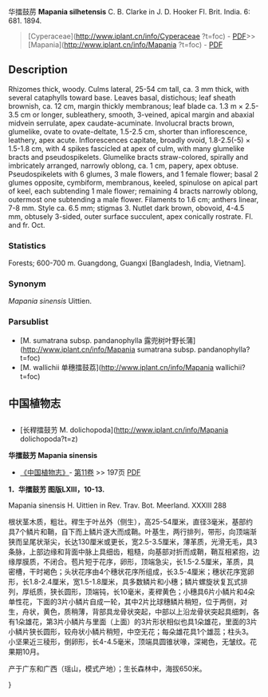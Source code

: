 华擂鼓苈 **Mapania silhetensis** C. B. Clarke in J. D. Hooker Fl. Brit. India. 6: 681. 1894.

> [Cyperaceae](http://www.iplant.cn/info/Cyperaceae ?t=foc) - [PDF](http://iplant.cn/foc/pdf/Cyperaceae.pdf)>>[Mapania](http://www.iplant.cn/info/Mapania ?t=foc) - [PDF](http://www.iplant.cn/foc/pdf/Mapania.pdf)

## Description

Rhizomes thick, woody. Culms lateral, 25-54 cm tall, ca. 3 mm thick, with several cataphylls toward base. Leaves basal, distichous; leaf sheath brownish, ca. 12 cm, margin thickly membranous; leaf blade ca. 1.3 m × 2.5-3.5 cm or longer, subleathery, smooth, 3-veined, apical margin and abaxial midvein serrulate, apex caudate-acuminate. Involucral bracts brown, glumelike, ovate to ovate-deltate, 1.5-2.5 cm, shorter than inflorescence, leathery, apex acute. Inflorescences capitate, broadly ovoid, 1.8-2.5(-5) × 1.5-1.8 cm, with 4 spikes fascicled at apex of culm, with many glumelike bracts and pseudospikelets. Glumelike bracts straw-colored, spirally and imbricately arranged, narrowly oblong, ca. 1 cm, papery, apex obtuse. Pseudospikelets with 6 glumes, 3 male flowers, and 1 female flower; basal 2 glumes opposite, cymbiform, membranous, keeled, spinulose on apical part of keel, each subtending 1 male flower; remaining 4 bracts narrowly oblong, outermost one subtending a male flower. Filaments to 1.6 cm; anthers linear, 7-8 mm. Style ca. 6.5 mm; stigmas 3. Nutlet dark brown, obovoid, 4-4.5 mm, obtusely 3-sided, outer surface succulent, apex conically rostrate. Fl. and fr. Oct.

### Statistics
Forests; 600-700 m. Guangdong, Guangxi [Bangladesh, India, Vietnam].

### Synonym
*Mapania sinensis* Uittien.

### Parsublist

* [M.  sumatrana subsp. pandanophylla  露兜树叶野长蒲](http://www.iplant.cn/info/Mapania sumatrana subsp. pandanophylla?t=foc)
* [M.  wallichii  单穗擂鼓荔](http://www.iplant.cn/info/Mapania wallichii?t=foc)

## 中国植物志

## 
* [长稈擂鼓艻  M.  dolichopoda](http://www.iplant.cn/info/Mapania dolichopoda?t=z)

**华擂鼓艻 Mapania sinensis**

* [《中国植物志》](http://www.iplant.cn/frps)- [第11卷](http://www.iplant.cn/frps/vol/11) >> 197页 [PDF](http://www.iplant.cn/frps/pdf/11/197.pdf)

**1．华擂鼓艻 图版LXIII，10-13.**

Mapania sinensis H. Uittien in Rev. Trav. Bot. Meerland. XXXIII 288

根状茎木质，粗壮。稈生于叶丛外（侧生），高25-54厘米，直径3毫米，基部约具7个鳞片和鞘，自下而上鳞片逐大而成鞘。叶基生，两行排列，带形，向顶端渐狭而呈尾状渐尖，长达130厘米或更长，宽2.5-3.5厘米，薄革质，光滑无毛，具3条脉，上部边缘和背面中脉上具细齿，粗糙，向基部对折而成鞘，鞘互相紧抱，边缘厚膜质，不闭合。苞片短于花序，卵形，顶端急尖，长1.5-2.5厘米，革质，具密槽，干时褐色；头状花序由4个穗状花序所组成，长3.5-4厘米；穗状花序宽卵形，长1.8-2.4厘米，宽1.5-1.8厘米，具多数鳞片和小穗；鳞片螺旋状复瓦式排列，厚纸质，狭长圆形，顶端钝，长10毫米，麦稈黄色；小穗具6片小鳞片和4朵单性花，下面的3片小鳞片自成一轮，其中2片比球穗鳞片稍短，位于两侧，对生，舟状，黄色，质稍薄，背部具龙骨状突起，中部以上沿龙骨状突起具细刺，各有1朵雄花，第3片小鳞片与里面（上面）的3片形状相似也具1朵雄花，里面的3片小鳞片狭长圆形，较舟状小鳞片稍短，中空无花；每朵雄花具1个雄蕊；柱头3。小坚果近三稜形，倒卵形，长4-4.5毫米，顶端具圆锥状喙，深褐色，无皱纹。花果期10月。

产于广东和广西（瑶山，模式产地）；生长森林中，海拔650米。

}